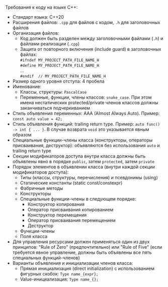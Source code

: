 Требования к коду на языке C++:
- Стандарт языка: C++20
- Расширения файлов: `.cpp` для файлов с кодом, `.h` для заголовочных файлов
- Организация файлов:
  - Код должен быть разделен между заголовочными файлами (`.h`) и файлами реализации (`.cpp`)
  - Защита от повторного включения (include guard) в заголовочных файлах: \
    `#ifndef MY_PROJECT_PATH_FILE_NAME_H` \
    `#define MY_PROJECT_PATH_FILE_NAME_H` \
    ... \
    `#endif  // MY_PROJECT_PATH_FILE_NAME_H`
- Размер одного уровня отступа: 4 пробела
- Именование:
  - Классы, структуры: `PascalCase`
  - Переменные, функции, члены классов: `snake_case`. При этом имена нестатических protected/private членов классов должны заканчиваться подчеркиванием
- Стиль объявления переменных: AAA (Almost Always Auto). Пример: `const auto value = 42;`
- Стиль объявления функций: trailing return type. Пример: `auto func() -> int { ... }`. В случае возврата `void` это указывается явным образом
- Специальные функции-члены класса (конструкторы, операторы присваивания, деструктор): объявляются без использования `auto` и trailing return type
- Секции модификаторов доступа внутри класса должны быть объявлены явно в порядке `public`, затем `protected`, затем `private`
- Порядок элементов в объявлении класса (внутри каждой секции модификаторов доступа):
  - Типы (классы, структуры, перечисления) и псевдонимы (using)
  - Статические константы (static const/constexpr)
  - Фабричные методы
  - Конструкторы
  - Специальные функции-члены в следующем порядке:
     - Конструктор копирования
     - Оператор присваивания копированием
     - Конструктор перемещения
     - Оператор присваивания перемещением
     - Деструктор
  - Функции-члены
  - Поля класса
- Для управления ресурсами должен применяться один из двух принципов: "Rule of Zero" (предпочтительно) или "Rule of Five" (если требуется явное управление, должны быть объявлены все пять специальных функций-членов)
- Варианты объявления и инициализации членов класса:
  - Прямая инициализация (direct initialization) с использованием фигурных скобок: `Type name_{expr};`
  - Value-инициализация: `Type name_{};`
